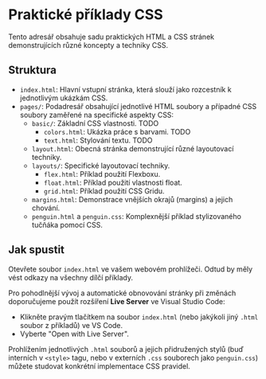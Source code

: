 # Praktické příklady CSS
Tento adresář obsahuje sadu praktických HTML a CSS stránek demonstrujících různé koncepty a techniky CSS.

## Struktura
* `index.html`: Hlavní vstupní stránka, která slouží jako rozcestník k jednotlivým ukázkám CSS.
* `pages/`: Podadresář obsahující jednotlivé HTML soubory a případné CSS soubory zaměřené na specifické aspekty CSS:
    * `basic/`: Základní CSS vlastnosti. TODO
        * `colors.html`: Ukázka práce s barvami. TODO
        * `text.html`: Stylování textu. TODO
    * `layout.html`: Obecná stránka demonstrující různé layoutovací techniky.
    * `layouts/`: Specifické layoutovací techniky.
        * `flex.html`: Příklad použití Flexboxu.
        * `float.html`: Příklad použití vlastnosti float.
        * `grid.html`: Příklad použití CSS Gridu.
    * `margins.html`: Demonstrace vnějších okrajů (margins) a jejich chování.
    * `penguin.html` a `penguin.css`: Komplexnější příklad stylizovaného tučňáka pomocí CSS.

## Jak spustit
Otevřete soubor `index.html` ve vašem webovém prohlížeči. Odtud by měly vést odkazy na všechny dílčí příklady.

Pro pohodlnější vývoj a automatické obnovování stránky při změnách doporučujeme použít rozšíření **Live Server** ve Visual Studio Code:
* Klikněte pravým tlačítkem na soubor `index.html` (nebo jakýkoli jiný `.html` soubor z příkladů) ve VS Code.
* Vyberte "Open with Live Server".

Prohlížením jednotlivých `.html` souborů a jejich přidružených stylů (buď interních v `<style>` tagu, nebo v externích `.css` souborech jako `penguin.css`) můžete studovat konkrétní implementace CSS pravidel.